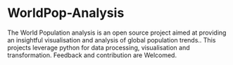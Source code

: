 # WorldPop-Analysis
The World Population analysis is an open source project aimed at providing an insightful visualisation and analysis of global population trends.. This projects leverage python for data processing, visualisation and transformation. Feedback and contribution are Welcomed.
